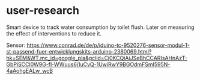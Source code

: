 # user-research

Smart device to track water consumption by toilet flush.
Later on measuring the effect of interventions to reduce it.

Sensor:
https://www.conrad.de/de/p/iduino-tc-9520276-sensor-modul-1-st-passend-fuer-entwicklungskits-arduino-2380069.html?hk=SEM&WT.mc_id=google_pla&gclid=Cj0KCQiAiJSeBhCCARIsAHnAzT-GbPiSCCl0W9G-fI-WWuus6j1uCvQ-1UwiRwY9BGOdmFSmI595N-4aAohgEALw_wcB
